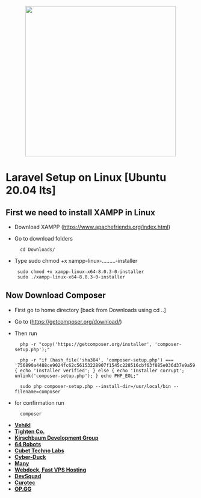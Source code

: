 <p align="center"><a href="https://laravel.com" target="_blank"><img src="https://raw.githubusercontent.com/laravel/art/master/logo-lockup/5%20SVG/2%20CMYK/1%20Full%20Color/laravel-logolockup-cmyk-red.svg" width="400"></a></p>

# Laravel Setup on Linux [Ubuntu 20.04 lts]

## First we need to install XAMPP in Linux
* Download XAMPP (https://www.apachefriends.org/index.html)
* Go to download folders

        cd Downloads/
        
 * Type sudo chmod +x xampp-linux-.........-installer
 
        sudo chmod +x xampp-linux-x64-8.0.3-0-installer
        sudo ./xampp-linux-x64-8.0.3-0-installer
## Now Download Composer
* First go to home directory [back from Downloads using cd ..]
* Go to (https://getcomposer.org/download/)
* Then run

        php -r "copy('https://getcomposer.org/installer', 'composer-setup.php');" 
        
        php -r "if (hash_file('sha384', 'composer-setup.php') === '756890a4488ce9024fc62c56153228907f1545c228516cbf63f885e036d37e9a59d27d63f46af1d4d07ee0f76181c7d3') { echo 'Installer verified'; } else { echo 'Installer corrupt'; unlink('composer-setup.php'); } echo PHP_EOL;"
        
        sudo​ php composer-setup.php --install-dir=/usr/local/bin --filename=composer
* for confirmation run

        composer


- **[Vehikl](https://vehikl.com/)**
- **[Tighten Co.](https://tighten.co)**
- **[Kirschbaum Development Group](https://kirschbaumdevelopment.com)**
- **[64 Robots](https://64robots.com)**
- **[Cubet Techno Labs](https://cubettech.com)**
- **[Cyber-Duck](https://cyber-duck.co.uk)**
- **[Many](https://www.many.co.uk)**
- **[Webdock, Fast VPS Hosting](https://www.webdock.io/en)**
- **[DevSquad](https://devsquad.com)**
- **[Curotec](https://www.curotec.com/services/technologies/laravel/)**
- **[OP.GG](https://op.gg)**


